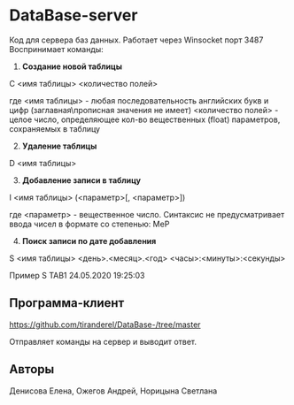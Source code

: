 # **DataBase-server**

Код для сервера баз данных. Работает через Winsocket порт 3487
Воспринимает команды: 
1. **Создание новой таблицы**

C <имя таблицы> <количество полей>

где <имя таблицы> - любая последовательность английских букв и цифр (заглавная\прописная значения не имеет)
<количество полей> - целое число, определяющее кол-во вещественных (float) параметров, сохраняемых в таблицу

2. **Удаление таблицы**

D <имя таблицы>

3. **Добавление записи в таблицу**

I <имя таблицы> (<параметр>[, <параметр>])

где <параметр> - вещественное число. Синтаксис не предусматривает ввода чисел в формате со степенью: MеP

4. **Поиск записи по дате добавления**

S <имя таблицы> <день>.<месяц>.<год> <часы>:<минуты>:<секунды>

Пример S TAB1 24.05.2020 19:25:03

## **Программа-клиент**

https://github.com/tiranderel/DataBase-/tree/master

Отправляет команды на сервер и выводит ответ.

## **Авторы**

Денисова Елена, Ожегов Андрей, Норицына Светлана
